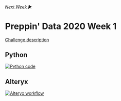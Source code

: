 <h6><a href="..\preppin-data-2020-01\README.md">Next Week  ▶</a></h6>

# Preppin' Data 2020 Week 1

[Challenge description](https://preppindata.blogspot.com/2020/01/2020-week-1.html)

## Python
<a href="preppin-data-2021-33.py">
<img src="img-python-code-2021-33.png?raw=true" alt="Python code">
</a>

## Alteryx
<a href="preppin-data-2021-33.yxzp">
<img src="img-alteryx-2021-33.png?raw=true" alt="Alteryx workflow">
</a>
